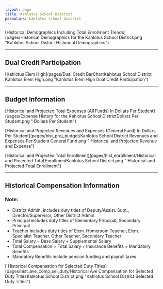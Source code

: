 ```yaml
---
layout: page
title: Kahlotus School District
permalink: kahlotus school district
---
```



[Historical Demographics Including Total Enrollment Trends](pages/Historical Demographics for the Kahlotus School District.png "Kahlotus School District Historical Demographics")

___

## Dual Credit Participation

[Kahlotus Elem   High](pages/Dual Credit BarChartKahlotus School District Kahlotus Elem   High.png "Kahlotus Elem   High Dual Credit Participation")


___

## Budget Information

[Historical and Projected Total Expenses (All Funds) In Dollars Per Student](pages/Expense History for the Kahlotus School DistrictDollars Per Student.png " Dollars Per Student")

[Historical and Projected Revenues and Expenses (General Fund) In Dollars Per Student](pages/hist_proj_budget/Kahlotus School District Revenues and Expenses Per Student General Fund.png " Historical and Projected Revenue and Expense")

[Historical and Projected Total Enrollment](pages/hist_enrollment/Historical and Projected Total EnrollmentKahlotus School District.png " Historical and Projected Total Enrollment")


___

## Historical Compensation Information
### Note:
- District Admin. includes duty titles of Deputy/Assist. Supt., Director/Supervisor, Other District Admin.
- Principal includes duty titles of Elementary Principal, Secondary Principal
- Teacher includes duty titles of Elem. Homeroom Teacher, Elem. Specialist Teacher, Other Teacher, Secondary Teacher
- Total Salary = Base Salary + Supplemental Salary
- Total Compensation = Total Salary + Insurance Benefits + Mandatory Benefits
- Mandatory Benefits include pension funding and payroll taxes

[ Historical Compensation for Selected Duty Titles](pages/hist_ave_comp_sel_duty/Historical Ave Compensation for Selected Duty TitlesKahlotus School District.png "Kahlotus School District Selected Duty Titles")


